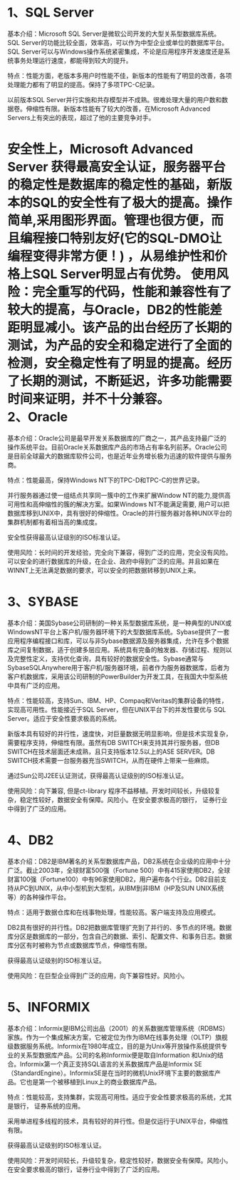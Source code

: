 1、SQL Server
=========
基本介绍：Microsoft SQL Server是微软公司开发的大型关系型数据库系统。SQL Server的功能比较全面，效率高，可以作为中型企业或单位的数据库平台。SQL Server可以与Windows操作系统紧密集成，不论是应用程序开发速度还是系统事务处理运行速度，都能得到较大的提升。

特点：性能方面，老版本多用户时性能不佳，新版本的性能有了明显的改善，各项处理能力都有了明显的提高。保持了多项TPC-C纪录。

以前版本SQL Server并行实施和共存模型并不成熟。很难处理大量的用户数和数据卷。伸缩性有限。新版本性能有了较大的改善，在Microsoft Advanced Servers上有突出的表现，超过了他的主要竞争对手。

安全性上，Microsoft Advanced Server 获得最高安全认证，服务器平台的稳定性是数据库的稳定性的基础，新版本的SQL的安全性有了极大的提高。操作简单,采用图形界面。管理也很方便，而且编程接口特别友好(它的SQL-DMO让编程变得非常方便！) ，从易维护性和价格上SQL Server明显占有优势。
使用风险：完全重写的代码，性能和兼容性有了较大的提高，与Oracle，DB2的性能差距明显减小。该产品的出台经历了长期的测试，为产品的安全和稳定进行了全面的检测，安全稳定性有了明显的提高。经历了长期的测试，不断延迟，许多功能需要时间来证明，并不十分兼容。  
2、Oracle 
=========
基本介绍：Oracle公司是最早开发关系数据库的厂商之一，其产品支持最广泛的操作系统平台。目前Oracle关系数据库产品的市场占有率名列前茅。Oracle公司是目前全球最大的数据库软件公司，也是近年业务增长极为迅速的软件提供与服务商。

特点：性能最高，保持Windows NT下的TPC-D和TPC-C的世界记录。

并行服务器通过使一组结点共享同一簇中的工作来扩展Window NT的能力,提供高可用性和高伸缩性的簇的解决方案。如果Windows NT不能满足需要, 用户可以把数据库移到UNIX中，具有很好的伸缩性。Oracle的并行服务器对各种UNIX平台的集群机制都有着相当高的集成度。

安全性获得最高认证级别的ISO标准认证。  

使用风险：长时间的开发经验，完全向下兼容，得到广泛的应用，完全没有风险。可以安全的进行数据库的升级，在企业、政府中得到广泛的应用。并且如果在WINNT上无法满足数据的要求，可以安全的把数据转移到UNIX上来。

3、SYBASE 
=========
基本介绍：美国Sybase公司研制的一种关系型数据库系统，是一种典型的UNIX或WindowsNT平台上客户机/服务器环境下的大型数据库系统。Sybase提供了一套应用程序编程接口和库，可以与非Sybase数据源及服务器集成，允许在多个数据库之间复制数据，适于创建多层应用。系统具有完备的触发器、存储过程、规则以及完整性定义，支持优化查询，具有较好的数据安全性。Sybase通常与SybaseSQLAnywhere用于客户机/服务器环境，前者作为服务器数据库，后者为客户机数据库，采用该公司研制的PowerBuilder为开发工具，在我国大中型系统中具有广泛的应用。 

特点：性能较高，支持Sun、IBM、HP、Compaq和Veritas的集群设备的特性，实现高可用性。性能接近于SQL Server，但在UNIX平台下的并发性要优与 SQL Server。适应于安全性要求极高的系统。

新版本具有较好的并行性，速度快，对巨量数据无明显影响，但是技术实现复杂，需要程序支持，伸缩性有限。虽然有DB SWITCH来支持其并行服务器，但DB SWITCH在技术层面还未成熟，且只支持版本12.5以上的ASE SERVER。DB SWITCH技术需要一台服务器充当SWITCH，从而在硬件上带来一些麻烦。  

通过Sun公司J2EE认证测试，获得最高认证级别的ISO标准认证。

使用风险：向下兼容, 但是ct-library 程序不益移植。开发时间较长，升级较复杂，稳定性较好，数据安全有保障。风险小。在安全要求极高的银行， 证券行业中得到了广泛的应用。 

4、DB2
=========
基本介绍：DB2是IBM著名的关系型数据库产品，DB2系统在企业级的应用中十分广泛。截止2003年，全球财富500强（Fortune 500）中有415家使用DB2，全球财富100强（Fortune100）中有96家使用DB2，用户遍布各个行业。DB2目前支持从PC到UNIX，从中小型机到大型机，从IBM到非IBM（HP及SUN UNIX系统等）的各种操作平台。

特点：适用于数据仓库和在线事物处理，性能较高。客户端支持及应用模式。

DB2具有很好的并行性。DB2把数据库管理扩充到了并行的、多节点的环境。数据库分区是数据库的一部分，包含自己的数据、索引、配置文件、和事务日志。数据库分区有时被称为节点或数据库节点，伸缩性有限。

获得最高认证级别的ISO标准认证。

使用风险：在巨型企业得到广泛的应用，向下兼容性好。风险小。

5、INFORMIX
=========
基本介绍：Informix是IBM公司出品（2001）的关系数据库管理系统（RDBMS）家族。作为一个集成解决方案，它被定位为作为IBM在线事务处理（OLTP）旗舰级数据服务系统。Informix在1980年成立，目的是为Unix等开放操作系统提供专业的关系型数据库产品。公司的名称Informix便是取自Information 和Unix的结合。Informix第一个真正支持SQL语言的关系数据库产品是Informix SE（StandardEngine）。InformixSE是在当时的微机Unix环境下主要的数据库产品。它也是第一个被移植到Linux上的商业数据库产品。

特点：性能较高，支持集群，实现高可用性。适应于安全性要求极高的系统，尤其是银行， 证券系统的应用。

采用单进程多线程的技术，具有较好的并行性。但是仅运行于UNIX平台，伸缩性有限。

获得最高认证级别的ISO标准认证。

使用风险：开发时间较长，升级较复杂，稳定性较好，数据安全有保障。风险小。在安全要求极高的银行，证券行业中得到了广泛的应用。

